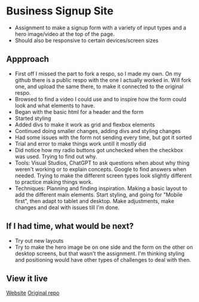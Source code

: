 # Business Signup Site
- Assignment to make a signup form with a variety of input types and a hero image/video at the top of the page.
- Should also be responsive to certain devices/screen sizes

## Appproach
- First off I missed the part to fork a respo, so I made my own. On my github there is a public respo with the one I actually worked in. Will fork one, and upload the same there, to make it connected to the original respo.
- Browsed to find a video I could use and to inspire how the form could look and what elements to have.
- Began with the basic html for a header and the form
- Started styling
- Added divs to make it work as grid and flexbox elements
- Continued doing smaller changes, adding divs and styling changes
- Had some issues with the form not sending every time, but got it sorted
- Trial and error to make things work untill it mostly did
- Did notice how my radio buttons got unchecked when the checkbox was used. Trying to find out why.
- Tools: Visual Studios, ChatGPT to ask questions when about why thing weren't working or to explain concepts. Google to find answers when needed. Trying to make the different screen types look slightly different to practice making things work.
- Techniques: Planning and finding inspiration. Making a basic layout to add the different main elements. Start styling, and going for "Mobile first", then adapt to tablet and desktop. Make adjustments, make changes and deal with issues till I'm done.

## If I had time, what would be next?
- Try out new layouts
- Try to make the hero image be on one side and the form on the other on desktop screens, but that wasn't the assignment. I'm thinking styling and positioning would have other types of challenges to deal with then.

## View it live
[Website](https://business-signup.netlify.app/)
[Original repo](https://github.com/LindaOl/signup-site)

